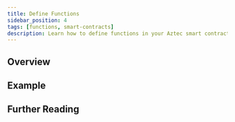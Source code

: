```yaml
---
title: Define Functions
sidebar_position: 4
tags: [functions, smart-contracts]
description: Learn how to define functions in your Aztec smart contracts.
---
```


## Overview

## Example

## Further Reading
